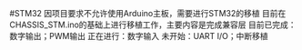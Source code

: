 #STM32
因项目要求不允许使用Arduino主板，需要进行STM32的移植
目前在CHASSIS_STM.ino的基础上进行移植工作，主要内容是完成兼容层
目前已完成：数字输出；PWM输出
正在进行：数字输入
未开始：UART I/O；中断移植